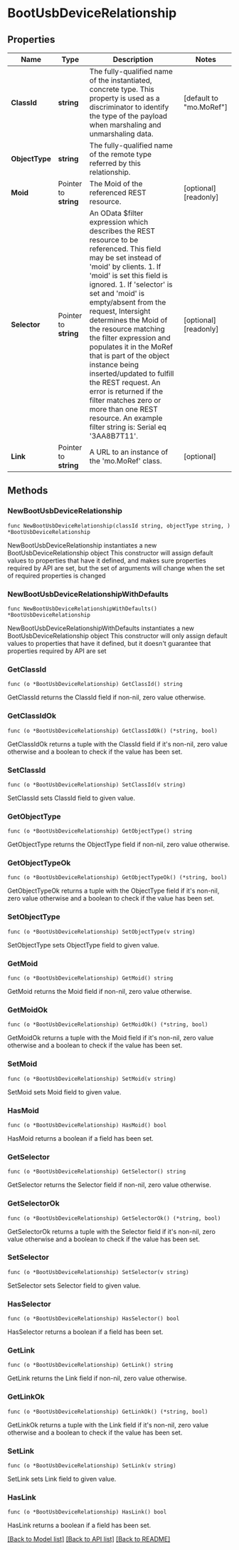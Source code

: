 # BootUsbDeviceRelationship

## Properties

Name | Type | Description | Notes
------------ | ------------- | ------------- | -------------
**ClassId** | **string** | The fully-qualified name of the instantiated, concrete type. This property is used as a discriminator to identify the type of the payload when marshaling and unmarshaling data. | [default to "mo.MoRef"]
**ObjectType** | **string** | The fully-qualified name of the remote type referred by this relationship. | 
**Moid** | Pointer to **string** | The Moid of the referenced REST resource. | [optional] [readonly] 
**Selector** | Pointer to **string** | An OData $filter expression which describes the REST resource to be referenced. This field may be set instead of &#39;moid&#39; by clients. 1. If &#39;moid&#39; is set this field is ignored. 1. If &#39;selector&#39; is set and &#39;moid&#39; is empty/absent from the request, Intersight determines the Moid of the resource matching the filter expression and populates it in the MoRef that is part of the object instance being inserted/updated to fulfill the REST request. An error is returned if the filter matches zero or more than one REST resource. An example filter string is: Serial eq &#39;3AA8B7T11&#39;. | [optional] [readonly] 
**Link** | Pointer to **string** | A URL to an instance of the &#39;mo.MoRef&#39; class. | [optional] 

## Methods

### NewBootUsbDeviceRelationship

`func NewBootUsbDeviceRelationship(classId string, objectType string, ) *BootUsbDeviceRelationship`

NewBootUsbDeviceRelationship instantiates a new BootUsbDeviceRelationship object
This constructor will assign default values to properties that have it defined,
and makes sure properties required by API are set, but the set of arguments
will change when the set of required properties is changed

### NewBootUsbDeviceRelationshipWithDefaults

`func NewBootUsbDeviceRelationshipWithDefaults() *BootUsbDeviceRelationship`

NewBootUsbDeviceRelationshipWithDefaults instantiates a new BootUsbDeviceRelationship object
This constructor will only assign default values to properties that have it defined,
but it doesn't guarantee that properties required by API are set

### GetClassId

`func (o *BootUsbDeviceRelationship) GetClassId() string`

GetClassId returns the ClassId field if non-nil, zero value otherwise.

### GetClassIdOk

`func (o *BootUsbDeviceRelationship) GetClassIdOk() (*string, bool)`

GetClassIdOk returns a tuple with the ClassId field if it's non-nil, zero value otherwise
and a boolean to check if the value has been set.

### SetClassId

`func (o *BootUsbDeviceRelationship) SetClassId(v string)`

SetClassId sets ClassId field to given value.


### GetObjectType

`func (o *BootUsbDeviceRelationship) GetObjectType() string`

GetObjectType returns the ObjectType field if non-nil, zero value otherwise.

### GetObjectTypeOk

`func (o *BootUsbDeviceRelationship) GetObjectTypeOk() (*string, bool)`

GetObjectTypeOk returns a tuple with the ObjectType field if it's non-nil, zero value otherwise
and a boolean to check if the value has been set.

### SetObjectType

`func (o *BootUsbDeviceRelationship) SetObjectType(v string)`

SetObjectType sets ObjectType field to given value.


### GetMoid

`func (o *BootUsbDeviceRelationship) GetMoid() string`

GetMoid returns the Moid field if non-nil, zero value otherwise.

### GetMoidOk

`func (o *BootUsbDeviceRelationship) GetMoidOk() (*string, bool)`

GetMoidOk returns a tuple with the Moid field if it's non-nil, zero value otherwise
and a boolean to check if the value has been set.

### SetMoid

`func (o *BootUsbDeviceRelationship) SetMoid(v string)`

SetMoid sets Moid field to given value.

### HasMoid

`func (o *BootUsbDeviceRelationship) HasMoid() bool`

HasMoid returns a boolean if a field has been set.

### GetSelector

`func (o *BootUsbDeviceRelationship) GetSelector() string`

GetSelector returns the Selector field if non-nil, zero value otherwise.

### GetSelectorOk

`func (o *BootUsbDeviceRelationship) GetSelectorOk() (*string, bool)`

GetSelectorOk returns a tuple with the Selector field if it's non-nil, zero value otherwise
and a boolean to check if the value has been set.

### SetSelector

`func (o *BootUsbDeviceRelationship) SetSelector(v string)`

SetSelector sets Selector field to given value.

### HasSelector

`func (o *BootUsbDeviceRelationship) HasSelector() bool`

HasSelector returns a boolean if a field has been set.

### GetLink

`func (o *BootUsbDeviceRelationship) GetLink() string`

GetLink returns the Link field if non-nil, zero value otherwise.

### GetLinkOk

`func (o *BootUsbDeviceRelationship) GetLinkOk() (*string, bool)`

GetLinkOk returns a tuple with the Link field if it's non-nil, zero value otherwise
and a boolean to check if the value has been set.

### SetLink

`func (o *BootUsbDeviceRelationship) SetLink(v string)`

SetLink sets Link field to given value.

### HasLink

`func (o *BootUsbDeviceRelationship) HasLink() bool`

HasLink returns a boolean if a field has been set.


[[Back to Model list]](../README.md#documentation-for-models) [[Back to API list]](../README.md#documentation-for-api-endpoints) [[Back to README]](../README.md)


